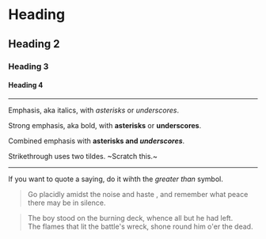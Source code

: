 # Heading

## Heading 2

### Heading 3

#### Heading 4

---

Emphasis, aka italics, with _asterisks_ or _underscores_.

Strong emphasis, aka bold, with **asterisks** or **underscores**.

Combined emphasis with **asterisks and _underscores_**.

Strikethrough uses two tildes. ~Scratch this.~

---

If you want to quote a saying, do it wihth the _greater than_ symbol.

> Go placidly amidst the noise and haste
> , and remember what peace there may be in silence.

> The boy stood on the burning deck, whence all but he had left. <br/> The flames that lit the battle's wreck, shone round him o'er the dead. 
